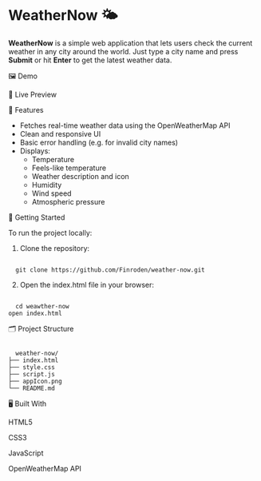 # WeatherNow 🌤️

**WeatherNow** is a simple web application that lets users check the current weather in any city around the world. Just type a city name and press **Submit** or hit **Enter** to get the latest weather data.

🖼️ Demo

🔗 Live Preview

🔧 Features

- Fetches real-time weather data using the OpenWeatherMap API <br>
- Clean and responsive UI <br>
- Basic error handling (e.g. for invalid city names) <br>
- Displays: <br>
  - Temperature <br>
  - Feels-like temperature <br>
  - Weather description and icon <br>
  - Humidity <br> 
  - Wind speed <br>
  - Atmospheric pressure <br>

🚀 Getting Started

To run the project locally:

  1. Clone the repository:
<pre><code>
  git clone https://github.com/Finroden/weather-now.git
</code></pre>

  2. Open the index.html file in your browser:

<pre><code>
  cd weawther-now
open index.html
</code></pre>

🗂 Project Structure

<pre><code>
  weather-now/
├── index.html
├── style.css
├── script.js
├── appIcon.png
└── README.md
</code></pre>

🖥️ Built With

HTML5 <br>

CSS3 <br>

JavaScript <br>

OpenWeatherMap API <br>
